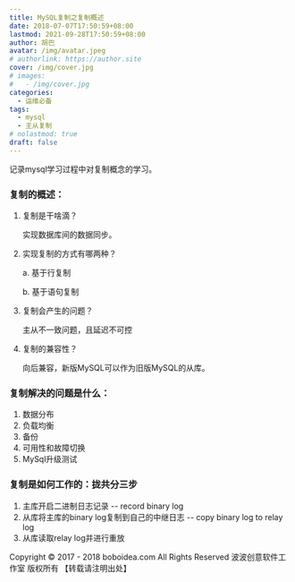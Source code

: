 ```yaml
---
title: MySQL复制之复制概述
date: 2018-07-07T17:50:59+08:00
lastmod: 2021-09-28T17:50:59+08:00
author: 胡巴
avatar: /img/avatar.jpeg
# authorlink: https://author.site
cover: /img/cover.jpg
# images:
#   - /img/cover.jpg
categories:
  - 运维必备
tags:
  - mysql
  - 主从复制
# nolastmod: true
draft: false
---
```


记录mysql学习过程中对复制概念的学习。

<!--more-->

### 复制的概述：

1. 复制是干啥滴？

   实现数据库间的数据同步。

2. 实现复制的方式有哪两种？

    a. 基于行复制

    b. 基于语句复制

3. 复制会产生的问题？

    主从不一致问题，且延迟不可控

4. 复制的兼容性？

    向后兼容，新版MySQL可以作为旧版MySQL的从库。

### 复制解决的问题是什么：

1. 数据分布
2. 负载均衡
3. 备份
4. 可用性和故障切换
5. MySql升级测试

### 复制是如何工作的：拢共分三步

1. 主库开启二进制日志记录 -- record binary log
2. 从库将主库的binary log复制到自己的中继日志 -- copy binary log to relay log
3. 从库读取relay log并进行重放

<!--declare-declare-->

Copyright &copy; 2017 - 2018 boboidea.com All Rights Reserved 波波创意软件工作室 版权所有 【转载请注明出处】

